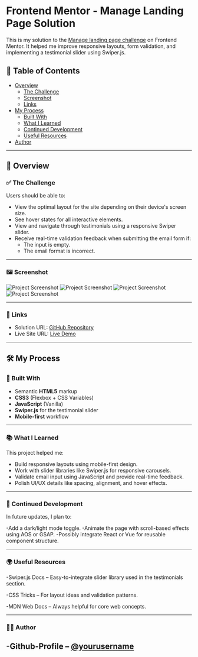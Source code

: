 # Frontend Mentor - Manage Landing Page Solution

This is my solution to the [Manage landing page challenge](https://www.frontendmentor.io/challenges/manage-landing-page-SLXqC6P5) on Frontend Mentor. It helped me improve responsive layouts, form validation, and implementing a testimonial slider using Swiper.js.

## 📑 Table of Contents

- [Overview](#overview)
  - [The Challenge](#the-challenge)
  - [Screenshot](#screenshot)
  - [Links](#links)
- [My Process](#my-process)
  - [Built With](#built-with)
  - [What I Learned](#what-i-learned)
  - [Continued Development](#continued-development)
  - [Useful Resources](#useful-resources)
- [Author](#author)

---

## 🧐 Overview

### ✅ The Challenge

Users should be able to:

- View the optimal layout for the site depending on their device's screen size.
- See hover states for all interactive elements.
- View and navigate through testimonials using a responsive Swiper slider.
- Receive real-time validation feedback when submitting the email form if:
  - The input is empty.
  - The email format is incorrect.

---

### 🖼️ Screenshot

![Project Screenshot](Screenshot1.jpg)
![Project Screenshot](Screenshot2.jpg)
![Project Screenshot](Screenshot3.jpg)
![Project Screenshot](Screenshot4.jpg)

---
### 🔗 Links

- Solution URL: [GitHub Repository](https://github.com/yourusername/fem-manage-landing-page)
- Live Site URL: [Live Demo](https://your-live-site-url.netlify.app)

---

## 🛠️ My Process

### 🔧 Built With

- Semantic **HTML5** markup
- **CSS3** (Flexbox + CSS Variables)
- **JavaScript** (Vanilla)
- **Swiper.js** for the testimonial slider
- **Mobile-first** workflow

---

### 📚 What I Learned

This project helped me:
- Build responsive layouts using mobile-first design.
- Work with slider libraries like Swiper.js for responsive carousels.
- Validate email input using JavaScript and provide real-time feedback.
- Polish UI/UX details like spacing, alignment, and hover effects.

---
### 🔁 Continued Development

In future updates, I plan to:

-Add a dark/light mode toggle.
-Animate the page with scroll-based effects using AOS or GSAP.
-Possibly integrate React or Vue for reusable component structure.

---

### 🌍 Useful Resources

-Swiper.js Docs – Easy-to-integrate slider library used in the testimonials section.

-CSS Tricks – For layout ideas and validation patterns.

-MDN Web Docs – Always helpful for core web concepts.

---

### 👨‍💻 Author

-Github-Profile – [@yourusername](https://github.com/C-W-Praduman)
---